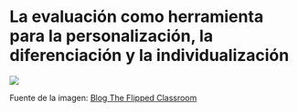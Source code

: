 # La evaluación como herramienta para la personalización, la diferenciación y la individualización


![](http://www.theflippedclassroom.es/wp-content/uploads/2014/12/Captura-de-pantalla-2014-12-03-a-las-18.45.44.png)


Fuente de la imagen: [Blog The Flipped Classroom](http://www.theflippedclassroom.es/la-evaluacion-como-herramienta-para-la-personalizacion-la-diferenciacion-y-la-individualizacion/)